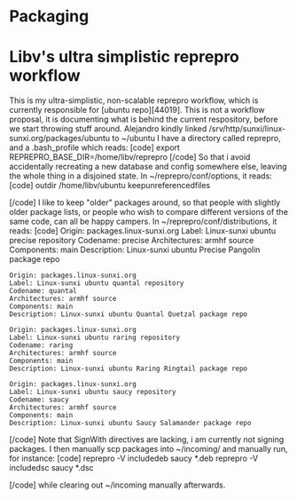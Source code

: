 # Packaging
# Libv's ultra simplistic reprepro workflow
This is my ultra-simplistic, non-scalable reprepro workflow, which is currently responsible for [ubuntu repo][44019]. This is not a workflow proposal, it is documenting what is behind the current respository, before we start throwing stuff around. 
Alejandro kindly linked /srv/http/sunxi/linux-sunxi.org/packages/ubuntu to ~/ubuntu 
I have a directory called reprepro, and a .bash_profile which reads: 
[code] 
     export REPREPRO_BASE_DIR=/home/libv/reprepro 
[/code]
So that i avoid accidentally recreating a new database and config somewhere else, leaving the whole thing in a disjoined state. 
In ~/reprepro/conf/options, it reads: 
[code] 
    outdir /home/libv/ubuntu
    keepunreferencedfiles
    
[/code]
I like to keep "older" packages around, so that people with slightly older package lists, or people who wish to compare different versions of the same code, can all be happy campers. 
In ~/reprepro/conf/distributions, it reads: 
[code] 
    Origin: packages.linux-sunxi.org
    Label: Linux-sunxi ubuntu precise repository
    Codename: precise
    Architectures: armhf source
    Components: main
    Description: Linux-sunxi ubuntu Precise Pangolin package repo
    
    Origin: packages.linux-sunxi.org
    Label: Linux-sunxi ubuntu quantal repository
    Codename: quantal
    Architectures: armhf source
    Components: main
    Description: Linux-sunxi ubuntu Quantal Quetzal package repo
    
    Origin: packages.linux-sunxi.org
    Label: Linux-sunxi ubuntu raring repository
    Codename: raring
    Architectures: armhf source
    Components: main
    Description: Linux-sunxi ubuntu Raring Ringtail package repo
    
    Origin: packages.linux-sunxi.org
    Label: Linux-sunxi ubuntu saucy repository
    Codename: saucy
    Architectures: armhf source
    Components: main
    Description: Linux-sunxi ubuntu Saucy Salamander package repo
[/code]
Note that SignWith directives are lacking, i am currently not signing packages. 
I then manually scp packages into ~/incoming/ and manually run, for instance: 
[code] 
    reprepro -V includedeb saucy *.deb
    reprepro -V includedsc saucy *.dsc
    
[/code]
while clearing out ~/incoming manually afterwards.
